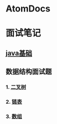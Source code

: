 # AtomDocs
# 面试笔记  
## [java基础](/Java基础)
## 数据结构面试题
###  1. [二叉树](/数据结构/二叉树.md)
###  2. [链表](/数据结构/链表.md)
###  3. [数组](/数据结构/数组.md)
